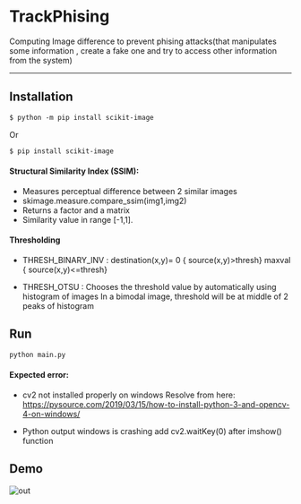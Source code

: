 # TrackPhising

Computing Image difference to prevent phising attacks(that manipulates some information , create
a fake one and try to access other information from the system)

---

## Installation

```html
$ python -m pip install scikit-image
```
Or
```html
$ pip install scikit-image
```


#### Structural Similarity Index (SSIM):
- Measures perceptual difference between 2 similar images
- skimage.measure.compare_ssim(img1,img2)
- Returns a factor and a matrix
- Similarity value in range [-1,1].

#### Thresholding
- THRESH_BINARY_INV : 
  destination(x,y)=  0    { source(x,y)>thresh}
                   maxval { source(x,y)<=thresh}

- THRESH_OTSU :
  Chooses the threshold value by automatically using histogram of images
  In a bimodal image, threshold will be at middle of 2 peaks of histogram

## Run

```html
python main.py
```

#### Expected error:
- cv2 not installed properly on windows
  Resolve from here: https://pysource.com/2019/03/15/how-to-install-python-3-and-opencv-4-on-windows/

- Python output windows is crashing
  add cv2.waitKey(0) after imshow() function
   
## Demo
 ![out](https://user-images.githubusercontent.com/46133803/85318342-6d22f100-b4dd-11ea-9071-893d4f458fdd.gif)

